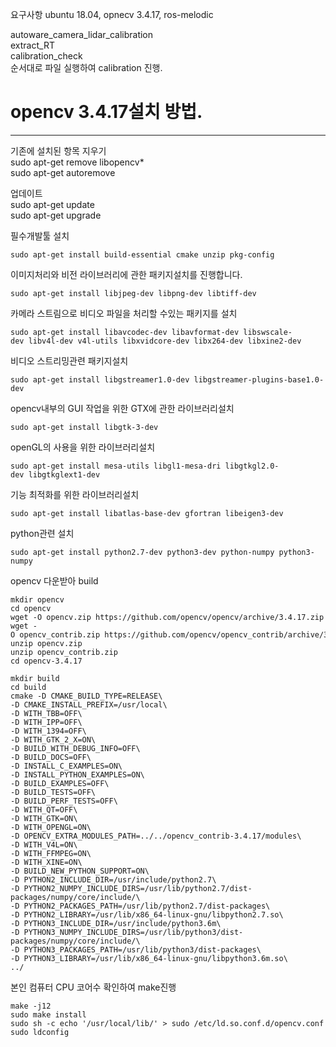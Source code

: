 
요구사항 ubuntu 18.04, opnecv 3.4.17, ros-melodic

autoware_camera_lidar_calibration   
extract_RT   
calibration_check   
순서대로 파일 실행하여 calibration 진행.   


# opencv 3.4.17설치 방법.       
------------
기존에 설치된 항목 지우기   
sudo apt-get remove libopencv*   
sudo apt-get autoremove   

업데이트   
sudo apt-get update   
sudo apt-get upgrade   

필수개발툴 설치   

	sudo apt-get install build-essential cmake unzip pkg-config   

이미지처리와 비전 라이브러리에 관한 패키지설치를 진행합니다.   

	sudo apt-get install libjpeg-dev libpng-dev libtiff-dev   

카메라 스트림으로 비디오 파일을 처리할 수있는 패키지를 설치   

	sudo apt-get install libavcodec-dev libavformat-dev libswscale-dev libv4l-dev v4l-utils libxvidcore-dev libx264-dev libxine2-dev   

비디오 스트리밍관련 패키지설치   

	sudo apt-get install libgstreamer1.0-dev libgstreamer-plugins-base1.0-dev   

opencv내부의 GUI 작업을 위한 GTX에 관한 라이브러리설치   

	sudo apt-get install libgtk-3-dev   

openGL의 사용을 위한 라이브러리설치   

	sudo apt-get install mesa-utils libgl1-mesa-dri libgtkgl2.0-dev libgtkglext1-dev   

기능 최적화를 위한 라이브러리설치   

	sudo apt-get install libatlas-base-dev gfortran libeigen3-dev   

python관련 설치   

	sudo apt-get install python2.7-dev python3-dev python-numpy python3-numpy   

opencv 다운받아 build   

	mkdir opencv   
	cd opencv   
	wget -O opencv.zip https://github.com/opencv/opencv/archive/3.4.17.zip   
	wget -O opencv_contrib.zip https://github.com/opencv/opencv_contrib/archive/3.4.17.zip   
	unzip opencv.zip   
	unzip opencv_contrib.zip   
	cd opencv-3.4.17   

	mkdir build   
	cd build   
	cmake -D CMAKE_BUILD_TYPE=RELEASE\
	-D CMAKE_INSTALL_PREFIX=/usr/local\
	-D WITH_TBB=OFF\
	-D WITH_IPP=OFF\
	-D WITH_1394=OFF\
	-D WITH_GTK_2_X=ON\
	-D BUILD_WITH_DEBUG_INFO=OFF\
	-D BUILD_DOCS=OFF\
	-D INSTALL_C_EXAMPLES=ON\
	-D INSTALL_PYTHON_EXAMPLES=ON\
	-D BUILD_EXAMPLES=OFF\
	-D BUILD_TESTS=OFF\
	-D BUILD_PERF_TESTS=OFF\
	-D WITH_QT=OFF\
	-D WITH_GTK=ON\
	-D WITH_OPENGL=ON\
	-D OPENCV_EXTRA_MODULES_PATH=../../opencv_contrib-3.4.17/modules\
	-D WITH_V4L=ON\
	-D WITH_FFMPEG=ON\
	-D WITH_XINE=ON\
	-D BUILD_NEW_PYTHON_SUPPORT=ON\
	-D PYTHON2_INCLUDE_DIR=/usr/include/python2.7\
	-D PYTHON2_NUMPY_INCLUDE_DIRS=/usr/lib/python2.7/dist-packages/numpy/core/include/\
	-D PYTHON2_PACKAGES_PATH=/usr/lib/python2.7/dist-packages\
	-D PYTHON2_LIBRARY=/usr/lib/x86_64-linux-gnu/libpython2.7.so\
	-D PYTHON3_INCLUDE_DIR=/usr/include/python3.6m\
	-D PYTHON3_NUMPY_INCLUDE_DIRS=/usr/lib/python3/dist-packages/numpy/core/include/\
	-D PYTHON3_PACKAGES_PATH=/usr/lib/python3/dist-packages\
	-D PYTHON3_LIBRARY=/usr/lib/x86_64-linux-gnu/libpython3.6m.so\
	../   

본인 컴퓨터 CPU 코어수 확인하여 make진행   

	make -j12   
	sudo make install   
	sudo sh -c echo '/usr/local/lib/' > sudo /etc/ld.so.conf.d/opencv.conf   
	sudo ldconfig   






